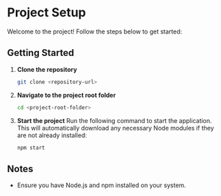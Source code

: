 # Project Setup

Welcome to the project! Follow the steps below to get started:

## Getting Started

1. **Clone the repository**

   ```bash
   git clone <repository-url>
   ```

2. **Navigate to the project root folder**

   ```bash
   cd <project-root-folder>
   ```

3. **Start the project**
   Run the following command to start the application. This will automatically download any necessary Node modules if they are not already installed:
   ```bash
   npm start
   ```

## Notes

- Ensure you have Node.js and npm installed on your system.
